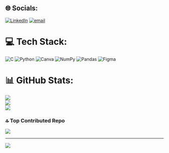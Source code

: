 
## 🌐 Socials:
[![LinkedIn](https://img.shields.io/badge/LinkedIn-%230077B5.svg?logo=linkedin&logoColor=white)](https://linkedin.com/in/https://www.linkedin.com/in/snigdha-mandal-215615351) [![email](https://img.shields.io/badge/Email-D14836?logo=gmail&logoColor=white)](mailto:mandalsnigdha21@gmail.com) 

# 💻 Tech Stack:
![C](https://img.shields.io/badge/c-%2300599C.svg?style=flat-square&logo=c&logoColor=white) ![Python](https://img.shields.io/badge/python-3670A0?style=flat-square&logo=python&logoColor=ffdd54) ![Canva](https://img.shields.io/badge/Canva-%2300C4CC.svg?style=flat-square&logo=Canva&logoColor=white) ![NumPy](https://img.shields.io/badge/numpy-%23013243.svg?style=flat-square&logo=numpy&logoColor=white) ![Pandas](https://img.shields.io/badge/pandas-%23150458.svg?style=flat-square&logo=pandas&logoColor=white) ![Figma](https://img.shields.io/badge/figma-%23F24E1E.svg?style=flat-square&logo=figma&logoColor=white)
# 📊 GitHub Stats:
![](https://github-readme-stats.vercel.app/api?username=SnigdhaMandal&theme=nightowl&hide_border=false&include_all_commits=false&count_private=false)<br/>
![](https://nirzak-streak-stats.vercel.app/?user=SnigdhaMandal&theme=nightowl&hide_border=false)<br/>
![](https://github-readme-stats.vercel.app/api/top-langs/?username=SnigdhaMandal&theme=nightowl&hide_border=false&include_all_commits=false&count_private=false&layout=compact)

### 🔝 Top Contributed Repo
![](https://github-contributor-stats.vercel.app/api?username=SnigdhaMandal&limit=5&theme=dark&combine_all_yearly_contributions=true)

---
[![](https://visitcount.itsvg.in/api?id=SnigdhaMandal&icon=0&color=0)](https://visitcount.itsvg.in)

<!-- Proudly created with GPRM ( https://gprm.itsvg.in ) -->
